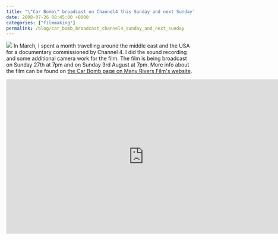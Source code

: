 ```yaml
---
title: "\"Car Bomb\" broadcast on Channel4 this Sunday and next Sunday"
date: 2008-07-26 08:45:00 +0000
categories: ["filmmaking"]
permalink: /blog/car_bomb_broadcast_channel4_sunday_and_next_sunday
---
```

![](http://www.manyriversfilms.co.uk/assets/images/productions/car_bomb2.jpg)
In March, I spent a month travelling around the middle east and the USA
for a documentary commissioned by Channel 4. I did the sound recording
and some additional camera work for the film. The film is being
broadcast on Sunday 27th at 7pm and on Sunday 3rd August at 7pm. More
info about the film can be found on [the Car Bomb page on Many Rivers
Film's
website](http://www.manyriversfilms.co.uk/pages/productions/car_bomb.htm).

<iframe width="740" height="416" src="https://www.youtube.com/embed/fOcWFwGkNj8?rel=0" frameborder="0" allowfullscreen></iframe>